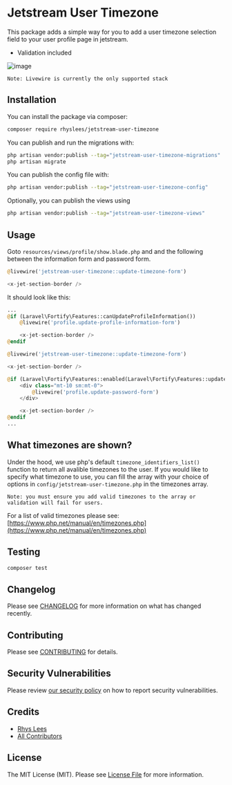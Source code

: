 # Jetstream User Timezone

This package adds a simple way for you to add a user timezone selection field to your user profile page in jetstream.

- Validation included

![image](https://user-images.githubusercontent.com/43909932/189502298-5094b22a-0b56-4767-85e4-74c15798a7ed.png)


`Note: Livewire is currently the only supported stack`

## Installation

You can install the package via composer:

```bash
composer require rhyslees/jetstream-user-timezone
```

You can publish and run the migrations with:

```bash
php artisan vendor:publish --tag="jetstream-user-timezone-migrations"
php artisan migrate
```

You can publish the config file with:

```bash
php artisan vendor:publish --tag="jetstream-user-timezone-config"
```

Optionally, you can publish the views using

```bash
php artisan vendor:publish --tag="jetstream-user-timezone-views"
```

## Usage


Goto `resources/views/profile/show.blade.php` and and the following between the information form and password form.

```php
@livewire('jetstream-user-timezone::update-timezone-form')

<x-jet-section-border />
```

It should look like this:

```php
...
@if (Laravel\Fortify\Features::canUpdateProfileInformation())
    @livewire('profile.update-profile-information-form')

    <x-jet-section-border />
@endif

@livewire('jetstream-user-timezone::update-timezone-form')

<x-jet-section-border />

@if (Laravel\Fortify\Features::enabled(Laravel\Fortify\Features::updatePasswords()))
    <div class="mt-10 sm:mt-0">
        @livewire('profile.update-password-form')
    </div>

    <x-jet-section-border />
@endif
...
```

## What timezones are shown?
Under the hood, we use php's default `timezone_identifiers_list()` function to return all avalible timezones to the user.
If you would like to specify what timezone to use, you can fill the array with your choice of options in `config/jetstream-user-timezone.php` in the timezones array.

`Note: you must ensure you add valid timezones to the array or validation will fail for users.`

For a list of valid timezones please see: [https://www.php.net/manual/en/timezones.php](https://www.php.net/manual/en/timezones.php)

## Testing

```bash
composer test
```

## Changelog

Please see [CHANGELOG](CHANGELOG.md) for more information on what has changed recently.

## Contributing

Please see [CONTRIBUTING](CONTRIBUTING.md) for details.

## Security Vulnerabilities

Please review [our security policy](../../security/policy) on how to report security vulnerabilities.

## Credits

- [Rhys Lees](https://github.com/RhysLees)
- [All Contributors](../../contributors)

## License

The MIT License (MIT). Please see [License File](LICENSE.md) for more information.
